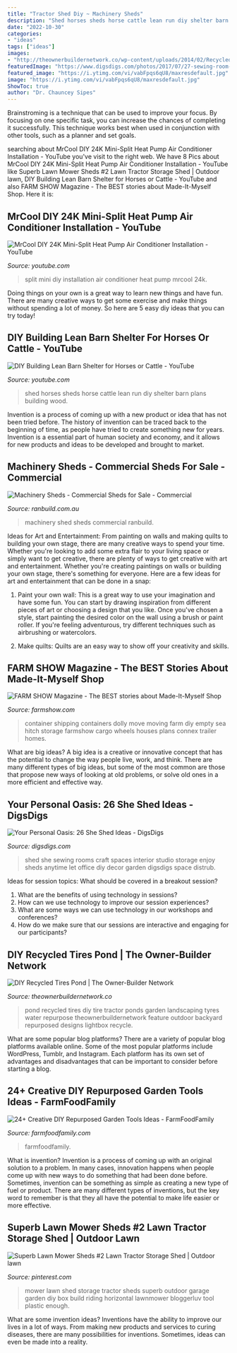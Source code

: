 ```yaml
---
title: "Tractor Shed Diy ~ Machinery Sheds"
description: "Shed horses sheds horse cattle lean run diy shelter barn plans building wood"
date: "2022-10-30"
categories:
- "ideas"
tags: ["ideas"]
images:
- "http://theownerbuildernetwork.co/wp-content/uploads/2014/02/Recycled-Tire-Pond-01.jpg"
featuredImage: "https://www.digsdigs.com/photos/2017/07/27-sewing-room-she-shed-will-let-you-enjoy-sewing-anytime.jpg"
featured_image: "https://i.ytimg.com/vi/vabFpqs6qU8/maxresdefault.jpg"
image: "https://i.ytimg.com/vi/vabFpqs6qU8/maxresdefault.jpg"
ShowToc: true
author: "Dr. Chauncey Sipes"
---
```



Brainstroming is a technique that can be used to improve your focus. By focusing on one specific task, you can increase the chances of completing it successfully. This technique works best when used in conjunction with other tools, such as a planner and set goals.

	

		
searching about MrCool DIY 24K Mini-Split Heat Pump Air Conditioner Installation - YouTube you've visit to the right web. We have 8 Pics about MrCool DIY 24K Mini-Split Heat Pump Air Conditioner Installation - YouTube like Superb Lawn Mower Sheds #2 Lawn Tractor Storage Shed | Outdoor lawn, DIY Building Lean Barn Shelter for Horses or Cattle - YouTube and also FARM SHOW Magazine - The BEST stories about Made-It-Myself Shop. Here it is:
		
    
## MrCool DIY 24K Mini-Split Heat Pump Air Conditioner Installation - YouTube

<img loading=lazy src="https://i.ytimg.com/vi/vabFpqs6qU8/maxresdefault.jpg" onerror="this.onerror=null;this.src='https://tse1.mm.bing.net/th?id=OIP.XDsmZB02dE8e60Ur8sUVywHaEK&amp;pid=15.1';" alt="MrCool DIY 24K Mini-Split Heat Pump Air Conditioner Installation - YouTube">

_Source: youtube.com_

>split mini diy installation air conditioner heat pump mrcool 24k. 

	

Doing things on your own is a great way to learn new things and have fun. There are many creative ways to get some exercise and make things without spending a lot of money. So here are 5 easy diy ideas that you can try today!

    
## DIY Building Lean Barn Shelter For Horses Or Cattle - YouTube

<img loading=lazy src="https://i.ytimg.com/vi/nWhlvpSG8AM/hqdefault.jpg" onerror="this.onerror=null;this.src='https://tse2.mm.bing.net/th?id=OIP.PSUuwnZbrTfDZAuA4t1o7wHaFj&amp;pid=15.1';" alt="DIY Building Lean Barn Shelter for Horses or Cattle - YouTube">

_Source: youtube.com_

>shed horses sheds horse cattle lean run diy shelter barn plans building wood. 

	

Invention is a process of coming up with a new product or idea that has not been tried before. The history of invention can be traced back to the beginning of time, as people have tried to create something new for years. Invention is a essential part of human society and economy, and it allows for new products and ideas to be developed and brought to market.

    
## Machinery Sheds - Commercial Sheds For Sale - Commercial

<img loading=lazy src="https://www.ranbuild.com.au/commercial/wp-content/uploads/sites/2/2016/04/machinery-shed-6-1200x800.jpg" onerror="this.onerror=null;this.src='https://tse3.mm.bing.net/th?id=OIP.BjKUMOl8Dm-xeYPb3Oc27gHaE8&amp;pid=15.1';" alt="Machinery Sheds - Commercial Sheds for Sale - Commercial">

_Source: ranbuild.com.au_

>machinery shed sheds commercial ranbuild. 

	

Ideas for Art and Entertainment: From painting on walls and making quilts to building your own stage, there are many creative ways to spend your time.
Whether you're looking to add some extra flair to your living space or simply want to get creative, there are plenty of ways to get creative with art and entertainment. Whether you're creating paintings on walls or building your own stage, there's something for everyone. Here are a few ideas for art and entertainment that can be done in a snap:
1. Paint your own wall: This is a great way to use your imagination and have some fun. You can start by drawing inspiration from different pieces of art or choosing a design that you like. Once you've chosen a style, start painting the desired color on the wall using a brush or paint roller. If you're feeling adventurous, try different techniques such as airbrushing or watercolors.

2. Make quilts: Quilts are an easy way to show off your creativity and skills.

    
## FARM SHOW Magazine - The BEST Stories About Made-It-Myself Shop

<img loading=lazy src="https://www.farmshow.com/images/articles/38/2/30877_l.jpg" onerror="this.onerror=null;this.src='https://tse2.mm.bing.net/th?id=OIP.ILTimCwlzAQaP4qTHr8EYAHaFj&amp;pid=15.1';" alt="FARM SHOW Magazine - The BEST stories about Made-It-Myself Shop">

_Source: farmshow.com_

>container shipping containers dolly move moving farm diy empty sea hitch storage farmshow cargo wheels houses plans connex trailer homes. 

	

What are big ideas?
A big idea is a creative or innovative concept that has the potential to change the way people live, work, and think. There are many different types of big ideas, but some of the most common are those that propose new ways of looking at old problems, or solve old ones in a more efficient and effective way.

    
## Your Personal Oasis: 26 She Shed Ideas - DigsDigs

<img loading=lazy src="https://www.digsdigs.com/photos/2017/07/27-sewing-room-she-shed-will-let-you-enjoy-sewing-anytime.jpg" onerror="this.onerror=null;this.src='https://tse2.mm.bing.net/th?id=OIP.Hx9knt5WhRNFIr9e6ncsigHaJ4&amp;pid=15.1';" alt="Your Personal Oasis: 26 She Shed Ideas - DigsDigs">

_Source: digsdigs.com_

>shed she sewing rooms craft spaces interior studio storage enjoy sheds anytime let office diy decor garden digsdigs space distrub. 

	

Ideas for session topics: What should be covered in a breakout session?
1. What are the benefits of using technology in sessions? 
2. How can we use technology to improve our session experiences? 
3. What are some ways we can use technology in our workshops and conferences? 
4. How do we make sure that our sessions are interactive and engaging for our participants?

    
## DIY Recycled Tires Pond | The Owner-Builder Network

<img loading=lazy src="http://theownerbuildernetwork.co/wp-content/uploads/2014/02/Recycled-Tire-Pond-01.jpg" onerror="this.onerror=null;this.src='https://tse2.mm.bing.net/th?id=OIP.eJpTJfKOtYhf9R0KQ2eJoAHaEL&amp;pid=15.1';" alt="DIY Recycled Tires Pond | The Owner-Builder Network">

_Source: theownerbuildernetwork.co_

>pond recycled tires diy tire tractor ponds garden landscaping tyres water repurpose theownerbuildernetwork feature outdoor backyard repurposed designs lightbox recycle. 

	

What are some popular blog platforms?
There are a variety of popular blog platforms available online. Some of the most popular platforms include WordPress, Tumblr, and Instagram. Each platform has its own set of advantages and disadvantages that can be important to consider before starting a blog.

    
## 24+ Creative DIY Repurposed Garden Tools Ideas - FarmFoodFamily

<img loading=lazy src="https://i0.wp.com/farmfoodfamily.com/wp-content/uploads/2019/02/9-repurposed-garden-tools-ideas.jpg?resize=700%2C2000&amp;ssl=1" onerror="this.onerror=null;this.src='https://tse1.mm.bing.net/th?id=OIP.O0xWMNrcfGGpkALtbYkiCwHaVK&amp;pid=15.1';" alt="24+ Creative DIY Repurposed Garden Tools Ideas - FarmFoodFamily">

_Source: farmfoodfamily.com_

>farmfoodfamily. 

	

What is invention?
Invention is a process of coming up with an original solution to a problem. In many cases, innovation happens when people come up with new ways to do something that had been done before. Sometimes, invention can be something as simple as creating a new type of fuel or product. There are many different types of inventions, but the key word to remember is that they all have the potential to make life easier or more effective.

    
## Superb Lawn Mower Sheds #2 Lawn Tractor Storage Shed | Outdoor Lawn

<img loading=lazy src="https://i.pinimg.com/736x/a4/00/25/a40025a0e7180e67e49b7db2fd6e01ea--riding-lawnmower-storage-lawn-mower-storage.jpg" onerror="this.onerror=null;this.src='https://tse4.mm.bing.net/th?id=OIP.HHGZt2mvXShtcKkVVzF5NwAAAA&amp;pid=15.1';" alt="Superb Lawn Mower Sheds #2 Lawn Tractor Storage Shed | Outdoor lawn">

_Source: pinterest.com_

>mower lawn shed storage tractor sheds superb outdoor garage garden diy box build riding horizontal lawnmower bloggerluv tool plastic enough. 

	

What are some invention ideas?
Inventions have the ability to improve our lives in a lot of ways. From making new products and services to curing diseases, there are many possibilities for inventions. Sometimes, ideas can even be made into a reality.

